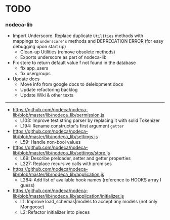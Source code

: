 TODO
====

### nodeca-lib

* Import Underscore. Replace duplicate `Utilities` methods with mappings to
  `underscore's` methods and DEPRECATION ERROR (for easy debugging upon start up)
  * Clean-up Utilities (remove obsolete methods)
  * Exports underscore as part of nodeca-lib
* Fix store to return default value f not found in the database
  * fix app_users
  * fix usergroups
* Update docs
  * Move info from google docs to delelopment docs
  * Update refactoring backlog
  * Update Wiki & other texts

---

* https://github.com/nodeca/nodeca-lib/blob/master/lib/nodeca_lib/permission.js
  * L103: Improve test string parser by replacing it with solid Tokenizer
  * L194: Rename constructor's first argument `getter`
* https://github.com/nodeca/nodeca-lib/blob/master/lib/nodeca_lib/settings.js
  * L59: Handle non-bool values
* https://github.com/nodeca/nodeca-lib/blob/master/lib/nodeca_lib/settings/store.js
  * L69: Describe preloader, setter and getter properties
  * L227: Replace recursive calls with promises
* https://github.com/nodeca/nodeca-lib/blob/master/lib/nodeca_lib/application.js
  * L284: Add list of available hook names (reference to HOOKS array I guess)
* https://github.com/nodeca/nodeca-lib/blob/master/lib/nodeca_lib/application/initializer.js
  * L1: Improve load_schemas|models to accept any models (not only Mongoose)
  * L2: Refactor initializer into pieces
